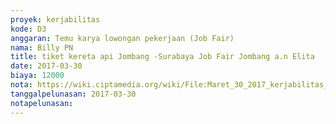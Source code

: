```yaml
---
proyek: kerjabilitas
kode: D3
anggaran: Temu karya lowongan pekerjaan (Job Fair)
nama: Billy PN
title: tiket kereta api Jombang -Surabaya Job Fair Jombang a.n Elita
date: 2017-03-30
biaya: 12000
nota: https://wiki.ciptamedia.org/wiki/File:Maret_30_2017_kerjabilitas_D3_tiket_pulang_jombang_surabaya_relawan_billy.jpg
tanggalpelunasan: 2017-03-30
notapelunasan:
---
```

